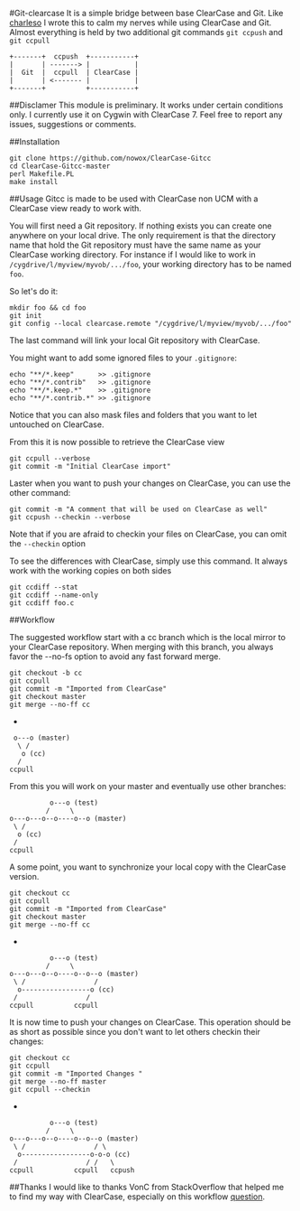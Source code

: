 #Git-clearcase
It is a simple bridge between base ClearCase and Git. Like [charleso](https://github.com/charleso/git-cc) I wrote this to calm my
nerves while using ClearCase and Git. Almost everything is held by two additional git commands `git ccpush` and `git ccpull`

    +-------+  ccpush  +-----------+
    |       | -------> |           |
    |  Git  |  ccpull  | ClearCase |
    |       | <------- |           |
    +-------+          +-----------+

##Disclamer
This module is preliminary. It works under certain conditions only. I currently use it
on Cygwin with ClearCase 7. Feel free to report any issues, suggestions or comments.

##Installation

    git clone https://github.com/nowox/ClearCase-Gitcc
    cd ClearCase-Gitcc-master
    perl Makefile.PL
    make install

##Usage
Gitcc is made to be used with ClearCase non UCM with a ClearCase view ready to work with. 

You will first need a Git repository. If nothing exists you can create one anywhere on your local drive. The only requirement is that the directory name that hold the Git repository must have the same name as your ClearCase working directory. For instance if I would like to work in `/cygdrive/l/myview/myvob/.../foo`, your working directory has to be named `foo`. 

So let's do it: 

    mkdir foo && cd foo
    git init
    git config --local clearcase.remote "/cygdrive/l/myview/myvob/.../foo"
    
The last command will link your local Git repository with ClearCase. 

You might want to add some ignored files to your `.gitignore`:

    echo "**/*.keep"      >> .gitignore
    echo "**/*.contrib"   >> .gitignore
    echo "**/*.keep.*"    >> .gitignore
    echo "**/*.contrib.*" >> .gitignore
    
Notice that you can also mask files and folders that you want to let untouched on ClearCase.

From this it is now possible to retrieve the ClearCase view

    git ccpull --verbose
    git commit -m "Initial ClearCase import"
    
Laster when you want to push your changes on ClearCase, you can use the other command:

    git commit -m "A comment that will be used on ClearCase as well"
    git ccpush --checkin --verbose
    
Note that if you are afraid to checkin your files on ClearCase, you can omit the `--checkin` option

To see the differences with ClearCase, simply use this command. It always work with the working copies on both sides

    git ccdiff --stat
    git ccdiff --name-only
    git ccdiff foo.c
    
##Workflow

The suggested workflow start with a cc branch which is the local mirror to your ClearCase repository. When merging with this branch, you always favor the --no-fs option to avoid any fast forward merge.

    git checkout -b cc
    git ccpull
    git commit -m "Imported from ClearCase"
    git checkout master
    git merge --no-ff cc

-

     o---o (master)
      \ /
       o (cc)
      /
    ccpull

From this you will work on your master and eventually use other branches:

              o---o (test)
             /     \
    o---o---o--o----o--o (master)
     \ /
      o (cc)
     /      
    ccpull

A some point, you want to synchronize your local copy with the ClearCase version.

    git checkout cc
    git ccpull
    git commit -m "Imported from ClearCase"
    git checkout master
    git merge --no-ff cc

-

              o---o (test)
             /     \
    o---o---o--o----o--o--o (master)
     \ /                 /
      o-----------------o (cc)    
     /                 /
    ccpull          ccpull

It is now time to push your changes on ClearCase. This operation should be as short as possible since you don't want to let others checkin their changes:

    git checkout cc
    git ccpull
    git commit -m "Imported Changes "
    git merge --no-ff master
    git ccpull --checkin

-

              o---o (test)
             /     \
    o---o---o--o----o--o--o (master)
     \ /                 / \
      o-----------------o-o-o (cc)
     /                 / /   \
    ccpull          ccpull   ccpush   

##Thanks
I would like to thanks VonC from StackOverflow that helped me to find my way with ClearCase, especially on this workflow [question](http://stackoverflow.com/questions/28280685/toward-an-ideal-workflow-with-clearcase-and-git).
